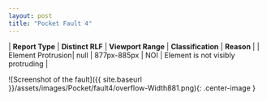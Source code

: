 ```yaml
---
layout: post
title: "Pocket Fault 4"
---
```

| **Report Type** | **Distinct RLF** | **Viewport Range** | **Classification** | **Reason** |
| Element Protrusion| null | 877px-885px | NOI | Element is not visibly protruding | 

![Screenshot of the fault]({{ site.baseurl }}/assets/images/Pocket/fault4/overflow-Width881.png){: .center-image }